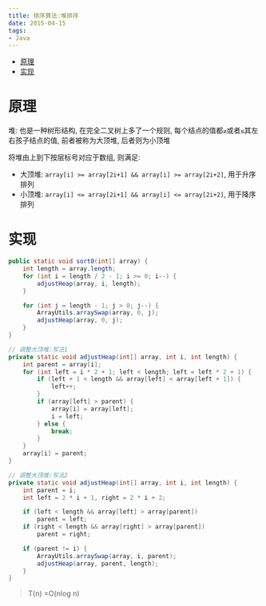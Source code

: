 ```yaml
---
title: 排序算法:堆排序
date: 2015-04-15
tags:
- Java
---
```

<!-- TOC -->

- [原理](#原理)
- [实现](#实现)

<!-- /TOC -->

# 原理

堆: 也是一种树形结构, 在完全二叉树上多了一个规则, 每个结点的值都`≥`或者`≤`其左右孩子结点的值, 前者被称为大顶堆, 后者则为小顶堆

将堆由上到下按层标号对应于数组, 则满足:
* 大顶堆: `array[i] >= array[2i+1] && array[i] >= array[2i+2]`, 用于升序排列
* 小顶堆: `array[i] <= array[2i+1] && array[i] <= array[2i+2]`, 用于降序排列

# 实现

```Java
public static void sort0(int[] array) {
    int length = array.length;
    for (int i = length / 2 - 1; i >= 0; i--) {
        adjustHeap(array, i, length);
    }

    for (int j = length - 1; j > 0; j--) {
        ArrayUtils.arraySwap(array, 0, j);
        adjustHeap(array, 0, j);
    }
}
```

```Java
// 调整大顶堆:写法1
private static void adjustHeap(int[] array, int i, int length) {
    int parent = array[i];
    for (int left = i * 2 + 1; left < length; left = left * 2 + 1) {
        if (left + 1 < length && array[left] < array[left + 1]) {
            left++;
        }
        if (array[left] > parent) {
            array[i] = array[left];
            i = left;
        } else {
            break;
        }
    }
    array[i] = parent;
}
```

```Java
// 调整大顶堆:写法2
private static void adjustHeap(int[] array, int i, int length) {
    int parent = i;
    int left = 2 * i + 1, right = 2 * i + 2;

    if (left < length && array[left] > array[parent])
        parent = left;
    if (right < length && array[right] > array[parent])
        parent = right;

    if (parent != i) {
        ArrayUtils.arraySwap(array, i, parent);
        adjustHeap(array, parent, length);
    }
}
```

> T(n) =O(nlog n)



